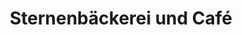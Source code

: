 ---
title: "Sternenbäckerei und Café"
url: /donaueschingen/sternenbaeckerei-und-cafe/
shop: Bäckerei
---